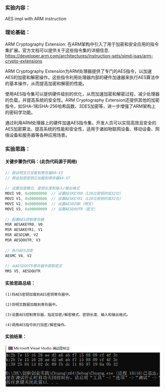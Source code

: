 ### 实验内容：
AES impl with ARM instruction
### 理论基础：
ARM Cryptography Extension: 在ARM架构中引入了用于加密和安全应用的指令集扩展。官方文档可以提供关于这些指令集的详细信息.   
https://developer.arm.com/architectures/instruction-sets/simd-isas/arm-crypto-extensions

ARM Cryptography Extension为ARM处理器提供了专门的AES指令，以加速AES的加密和解密操作。这些指令利用处理器内部的硬件加速器来执行AES算法中的基本操作，从而提高加密和解密的性能。

使用AES指令集可以提供硬件级别的优化，从而加速加密和解密过程，减少处理器的负载，并提高系统的安全性。ARM Cryptography Extension还提供其他的加密指令，如SHA-1和SHA-256哈希函数、3DES加密等，进一步增强了ARM架构上的密码学功能。

通过利用ARM处理器上的硬件加速AES指令集，开发人员可以实现高效且安全的AES加密算法，提高系统的性能和安全性，适用于诸如物联网设备、移动设备、网络设备和服务器等各种应用场景。
### 实验思路：
#### 关键步骤伪代码：(此伪代码源于网络)
```c
// 假设明文已加载到寄存器X0-X3
// 假设加密密钥已加载到寄存器X4-X7

// 设置加密模式、密钥长度和输入/输出格式
MOVI V0, 0x00000000  // 设置AESKEYR0（128位密钥的低32位）
MOVI V1, 0x00000000  // 设置AESKEYR1（128位密钥的高32位）
MOVI V2, 0x00000000  // 设置AESDINR（明文）
MOVI V3, 0x00000000  // 设置AESDOUTR（密文）

// 配置AES控制寄存器
MSR AESAKEYR0, V0
MSR AESAKEYR1, V1
MSR AESDINR, V2
MSR AESDOUTR, V3

// 执行AES加密
AESMC V4, V2

// 从AESDOUTR寄存器中提取密文
MRS V5, AESDOUTR
```
#### 实验思路总结：
    (1)将AES密钥加载到AES密钥寄存器中。

    (2)将明文数据加载到寄存器中。

    (3)设置AES控制寄存器，指定加密/解密模式、密钥长度、输入和输出格式。

    (4)调用AES指令执行加密/解密操作。

#### 实验结果：
![img](https://github.com/Azzzting/homework-group-48/blob/main/Project8/img/1.png)
